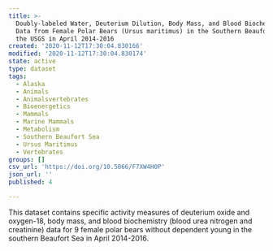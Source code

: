 ```yaml
---
title: >-
  Doubly-labeled Water, Deuterium Dilution, Body Mass, and Blood Biochemistry
  Data from Female Polar Bears (Ursus maritimus) in the Southern Beaufort Sea by
  the USGS in April 2014-2016
created: '2020-11-12T17:30:04.830166'
modified: '2020-11-12T17:30:04.830174'
state: active
type: dataset
tags:
  - Alaska
  - Animals
  - Animalsvertebrates
  - Bioenergetics
  - Mammals
  - Marine Mammals
  - Metabolism
  - Southern Beaufort Sea
  - Ursus Maritimus
  - Vertebrates
groups: []
csv_url: 'https://doi.org/10.5066/F7XW4H0P'
json_url: ''
published: 4

---
```

This dataset contains specific activity measures of deuterium oxide and oxygen-18, body mass, and blood biochemistry (blood urea nitrogen and creatinine) data for 9 female polar bears without dependent young in the southern Beaufort Sea in April 2014-2016.
